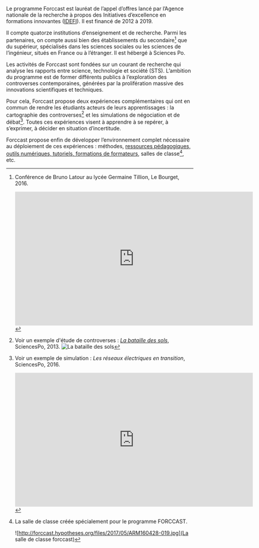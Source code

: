 Le programme Forccast est lauréat de l’appel d’offres lancé par l’Agence nationale de la recherche à propos des Initiatives d’excellence en formations innovantes ([IDEFI](http://www.agence-nationale-recherche.fr/investissements-d-avenir/appels-a-projets/2011/initiatives-dexcellence-en-formations-innovantes-idefi/)). Il est financé de 2012 à 2019.

Il compte quatorze institutions d’enseignement et de recherche. Parmi les partenaires, on compte aussi bien des établissements du secondaire[^lien-lycees] que du supérieur, spécialisés dans les sciences sociales ou les sciences de l’ingénieur, situés en France ou à l’étranger. Il est hébergé à Sciences Po.

Les activités de Forccast sont fondées sur un courant de recherche qui analyse les rapports entre science, technologie et société (STS). L’ambition du programme est de former différents publics à l’exploration des controverses contemporaines, générées par la prolifération massive des innovations scientifiques et techniques.

Pour cela, Forccast propose deux expériences complémentaires qui ont en commun de rendre les étudiants acteurs de leurs apprentissages : la cartographie des controverses[^carto-controverses] et les simulations de négociation et de débat[^simulation]. Toutes ces expériences visent à apprendre à se repérer, à s’exprimer, à décider en situation d’incertitude.

Forccast propose enfin de développer l’environnement complet nécessaire au déploiement de ces expériences : méthodes, [ressources pédagogiques, outils numériques, tutoriels, formations de formateurs](/fr/resources), salles de classe[^salle-classe], etc.

[^lien-lycees]: Conférence de Bruno Latour au lycée Germaine Tillion, Le Bourget, 2016.

	<iframe src="https://player.vimeo.com/video/154046912?color=ffffff&byline=0&portrait=0" width="640" height="360" frameborder="0" webkitallowfullscreen mozallowfullscreen allowfullscreen></iframe>

[^carto-controverses]:

	Voir un exemple d'étude de controverses : [*La bataille des sols*](http://www.i-m.mx/sols/bataille_des_sols/la-bataille-des-sols.html), SciencesPo, 2013.
	![La bataille des sols](http://forccast.hypotheses.org/files/2017/05/bataillesols.png)

[^simulation]:

	Voir un exemple de simulation : *Les réseaux électriques en transition*, SciencesPo, 2016.

	<iframe src="https://player.vimeo.com/video/207531778" width="640" height="360" frameborder="0" webkitallowfullscreen mozallowfullscreen allowfullscreen></iframe>
    
[^salle-classe]: 

	La salle de classe créée spécialement pour le programme FORCCAST.

	![http://forccast.hypotheses.org/files/2017/05/ARM160428-019.jpg](La salle de classe forccast)
